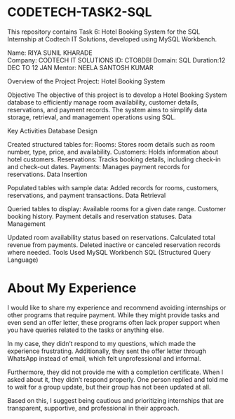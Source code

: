# CODETECH-TASK2-SQL

This repository contains Task 6: Hotel Booking System for the SQL Internship at Codtech IT Solutions, developed using MySQL Workbench.

Name: RIYA SUNIL KHARADE<br>
Company: CODTECH IT SOLUTIONS
ID: CTO8DBI
Domain: SQL
Duration:12 DEC TO 12 JAN
Mentor: NEELA SANTOSH KUMAR

Overview of the Project
Project: Hotel Booking System

Objective
The objective of this project is to develop a Hotel Booking System database to efficiently manage room availability, customer details, reservations, and payment records. The system aims to simplify data storage, retrieval, and management operations using SQL.

Key Activities
Database Design

Created structured tables for:
Rooms: Stores room details such as room number, type, price, and availability.
Customers: Holds information about hotel customers.
Reservations: Tracks booking details, including check-in and check-out dates.
Payments: Manages payment records for reservations.
Data Insertion

Populated tables with sample data:
Added records for rooms, customers, reservations, and payment transactions.
Data Retrieval

Queried tables to display:
Available rooms for a given date range.
Customer booking history.
Payment details and reservation statuses.
Data Management

Updated room availability status based on reservations.
Calculated total revenue from payments.
Deleted inactive or canceled reservation records where needed.
Tools Used
MySQL Workbench
SQL (Structured Query Language)
 <div>
  <h1>About My Experience</h1>
   I would like to share my experience and recommend avoiding internships or other programs that require payment. While they might provide tasks and even send an offer letter, these programs often lack proper support when you have queries related to the tasks or anything else.

In my case, they didn’t respond to my questions, which made the experience frustrating. Additionally, they sent the offer letter through WhatsApp instead of email, which felt unprofessional and informal.

Furthermore, they did not provide me with a completion certificate. When I asked about it, they didn’t respond properly. One person replied and told me to wait for a group update, but their group has not been updated at all.

Based on this, I suggest being cautious and prioritizing internships that are transparent, supportive, and professional in their approach.
 </div>
